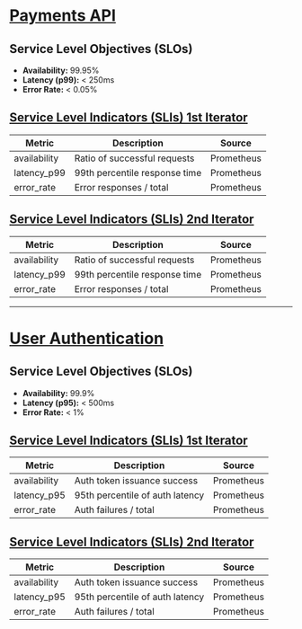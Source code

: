 # [Payments API](#option01)

## Service Level Objectives (SLOs)
- **Availability:** 99.95%
- **Latency (p99):** < 250ms
- **Error Rate:** < 0.05%

## [Service Level Indicators (SLIs) 1st Iterator](#indicator01)
| Metric | Description | Source |
|--------|-------------|--------|
| availability | Ratio of successful requests | Prometheus |
| latency_p99 | 99th percentile response time | Prometheus |
| error_rate | Error responses / total | Prometheus |

## [Service Level Indicators (SLIs) 2nd Iterator](#indicator02)
| Metric | Description | Source |
|--------|-------------|--------|
| availability | Ratio of successful requests | Prometheus |
| latency_p99 | 99th percentile response time | Prometheus |
| error_rate | Error responses / total | Prometheus |

---

# [User Authentication](#option02)
## Service Level Objectives (SLOs)
- **Availability:** 99.9%
- **Latency (p95):** < 500ms
- **Error Rate:** < 1%

## [Service Level Indicators (SLIs) 1st Iterator](#option03)
| Metric | Description | Source |
|--------|-------------|--------|
| availability | Auth token issuance success | Prometheus |
| latency_p95 | 95th percentile of auth latency | Prometheus |
| error_rate | Auth failures / total | Prometheus |

## [Service Level Indicators (SLIs) 2nd Iterator](#option04)
| Metric | Description | Source |
|--------|-------------|--------|
| availability | Auth token issuance success | Prometheus |
| latency_p95 | 95th percentile of auth latency | Prometheus |
| error_rate | Auth failures / total | Prometheus |